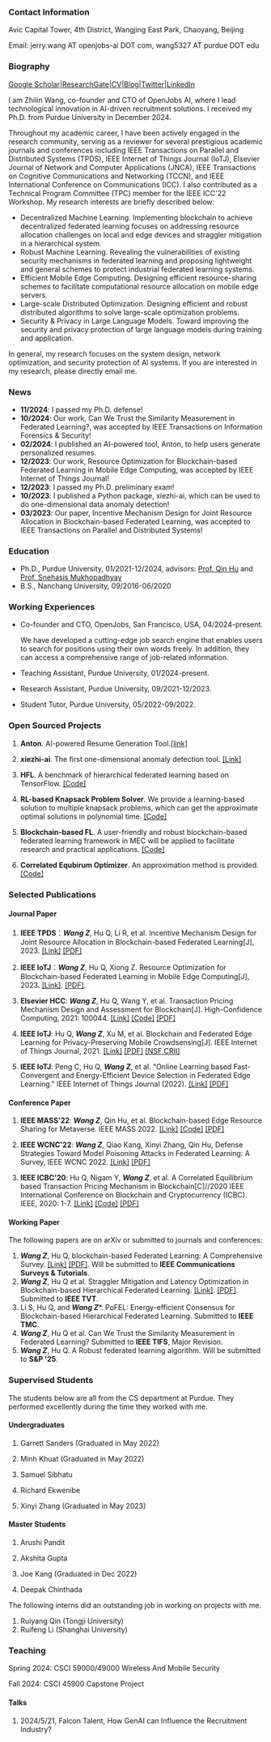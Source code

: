 ### Contact Information
Avic Capital Tower, 4th District, Wangjing East Park, Chaoyang, Beijing

Email: jerry.wang AT openjobs-ai DOT com, wang5327 AT purdue DOT edu



### Biography

[Google Scholar](https://scholar.google.com.hk/citations?user=-bmvpIcAAAAJ&hl=zh-CN&oi=sra)|[ResearchGate](https://www.researchgate.net/profile/Zhilin-Wang-11)|[CV](CV_Zhilin_1.pdf)|[Blog](https://medium.com/@hellojerrywong18)|[Twitter](https://twitter.com/zhilinwang97)|[LinkedIn](https://www.linkedin.com/in/zhilin-wang-ph-d-438618140/)


<!-- I built OpenJobs, the leading AI-powered job search engine. -->

I am Zhilin Wang, co-founder and CTO of OpenJobs AI, where I lead technological innovation in AI-driven recruitment solutions. I received my Ph.D. from Purdue University in December 2024. 

Throughout my academic career, I have been actively engaged in the research community, serving as a reviewer for several prestigious academic journals and conferences including IEEE Transactions on Parallel and Distributed Systems (TPDS), IEEE Internet of Things Journal (IoTJ), Elsevier Journal of Network and Computer Applications (JNCA), IEEE Transactions on Cognitive Communications and Networking (TCCN), and IEEE International Conference on Communications (ICC). I also contributed as a Technical Program Committee (TPC) member for the IEEE ICC'22 Workshop. My research interests are briefly described below:

- Decentralized Machine Learning. Implementing blockchain to achieve decentralized federated learning focuses on addressing resource allocation challenges on local and edge devices and straggler mitigation in a hierarchical system.
- Robust Machine Learning. Revealing the vulnerabilities of existing security mechanisms in federated learning and proposing lightweight and general schemes to protect industrial federated learning systems. 
- Efficient Mobile Edge Computing. Designing efficient resource-sharing schemes to facilitate computational resource allocation on mobile edge servers.
- Large-scale Distributed Optimization. Designing efficient and robust distributed algorithms to solve large-scale optimization problems.
- Security & Privacy in Large Language Models. Toward improving the security and privacy protection of large language models during training and application.

In general, my research focuses on the system design, network optimization, and security protection of AI systems. If you are interested in my research, please directly email me. 

### News
- **11/2024**: I passed my Ph.D. defense!
- **10/2024**: Our work, Can We Trust the Similarity Measurement in Federated Learning?, was accepted by IEEE Transactions on Information Forensics & Security!
- **02/2024**: I published an AI-powered tool, Anton, to help users generate personalized resumes.
- **12/2023**: Our work, Resource Optimization for Blockchain-based Federated Learning in Mobile Edge Computing, was accepted by IEEE Internet of Things Journal!
- **12/2023**: I passed my Ph.D. preliminary exam!
- **10/2023**: I published a Python package, xiezhi-ai, which can be used to do one-dimensional data anomaly detection!
- **03/2023**: Our paper, Incentive Mechanism Design for Joint Resource Allocation in Blockchain-based Federated Learning, was accepted to IEEE Transactions on Parallel and Distributed Systems!


### Education

- Ph.D., Purdue University, 01/2021-12/2024, advisors: [Prof. Qin Hu](https://cs.iupui.edu/~qinhu/?_gl=1*5xczlx*_ga*MTk3MTQ5NTQ4Ni4xNjYwMzg5NDUy*_ga_61CH0D2DQW*MTY3Nzg0MTM1MS4xOS4wLjE2Nzc4NDEzNTEuMC4wLjA.) and [Prof. Snehasis Mukhopadhyay](https://www.cs.purdue.edu/people/faculty/smukhop.html)
- B.S., Nanchang University, 09/2016-06/2020

### Working Experiences
- Co-founder and CTO, OpenJobs, San Francisco, USA, 04/2024-present.

  
  We have developed a cutting-edge job search engine that enables users to search for positions using their own words freely. In addition, they can access a comprehensive range of job-related information.

- Teaching Assistant, Purdue University, 01/2024-present.
- Research Assistant, Purdue University, 09/2021-12/2023.
- Student Tutor, Purdue University, 05/2022-09/2022.

### Open Sourced Projects

1. **Anton**. AI-powered Resume Generation Tool.[[link]](https://github.com/wzljerry/Anton)
1. **xiezhi-ai**. The first one-dimensional anomaly detection tool. [[Link]](https://pypi.org/project/xiezhi-ai/)

2. **HFL**. A benchmark of hierarchical federated learning based on TensorFlow. [[Code]](https://github.com/wzljerry/Hierarchical-Federated-Learning)

3. **RL-based Knapsack Problem Solver**. We provide a learning-based solution to multiple knapsack problems, which can get the approximate optimal solutions in polynomial time. [[Code]](https://github.com/wzljerry/Blockchain-based-Edge-Resource-Sharing-for-Metaverse)

4. **Blockchain-based FL**. A user-friendly and robust blockchain-based federated learning framework in MEC will be applied to facilitate research and practical applications. [[Code]](https://github.com/wzljerry/FBFL-A-Flexible-Blockchain-based-Federated-Learning-Framework-in-Mobile-Edge-Computing)

5. **Correlated Equbirum Optimizer**. An approximation method is provided. [[Code]](https://github.com/wzljerry/Correlated-Equilibrium-for-Blockchain-Transaction)


### Selected Publications



#### Journal Paper

1. **IEEE TPDS**：***Wang Z***, Hu Q, Li R, et al. Incentive Mechanism Design for Joint Resource Allocation in Blockchain-based Federated Learning[J], 2023. [[Link]](https://ieeexplore.ieee.org/document/10061576) [[PDF]](TPDS.pdf)
2. **IEEE IoTJ**：***Wang Z***,  Hu Q, Xiong Z. Resource Optimization for Blockchain-based Federated Learning in Mobile Edge Computing[J], 2023. [[Link]](https://arxiv.org/abs/2206.02243). [[PDF]](IoTJ.pdf).

3. **Elsevier HCC**:  ***Wang Z***, Hu Q, Wang Y, et al. Transaction Pricing Mechanism Design and Assessment for Blockchain[J]. High-Confidence Computing, 2021: 100044. [[Link]](https://www.sciencedirect.com/science/article/pii/S2667295221000349) [[Code]](https://github.com/wzljerry/Correlated-Equilibrium-for-Blockchain-Transaction) [[PDF]](HCC.pdf)

4. **IEEE IoTJ**:  Hu Q, ***Wang Z***, Xu M, et al. Blockchain and Federated Edge Learning for Privacy-Preserving Mobile Crowdsensing[J]. IEEE Internet of Things Journal, 2021. [[Link]](https://arxiv.org/abs/2110.08671) [[PDF]](FEL.pdf) [[NSF CRII]](https://nsf.gov/awardsearch/showAward?AWD_ID=2105004&HistoricalAwards=false)

5. **IEEE IoTJ**:  Peng C, Hu Q, ***Wang Z***, et al. "Online Learning based Fast-Convergent and Energy-Efficient Device Selection in Federated Edge Learning." IEEE Internet of Things Journal (2022). [[Link]](https://ieeexplore.ieee.org/abstract/document/9951138) [[PDF]](online.pdf)

#### Conference Paper

1. **IEEE MASS'22**:  ***Wang Z***, Qin Hu, et al. Blockchain-based  Edge Resource Sharing for Metaverse. IEEE MASS 2022. [[Link]](https://arxiv.org/abs/2208.05120) [[Code]](https://github.com/wzljerry/Blockchain-based-Edge-Resource-Sharing-for-Metaverse) [[PDF]](MASS.pdf)

2. **IEEE WCNC'22**:  ***Wang Z***, Qiao Kang, Xinyi Zhang, Qin Hu, Defense Strategies Toward Model Poisoning Attacks in Federated Learning: A Survey, IEEE WCNC 2022. [[Link]](https://arxiv.org/abs/2202.06414) [[PDF]](WCNC.pdf)

3. **IEEE ICBC'20**:  Hu Q, Nigam Y, ***Wang Z***, et al. A Correlated Equilibrium based Transaction Pricing Mechanism in Blockchain[C]//2020 IEEE International Conference on Blockchain and Cryptocurrency (ICBC). IEEE, 2020: 1-7. [[Link]](https://ieeexplore.ieee.org/abstract/document/9169475) [[Code]](https://github.com/wzljerry/Correlated-Equilibrium-for-Blockchain-Transaction) [[PDF]](ICBC.pdf)


#### Working Paper

The following papers are on arXiv or submitted to journals and conferences:

1. ***Wang Z***,  Hu Q, blockchain-based Federated Learning: A Comprehensive Survey. [[Link]](https://arxiv.org/abs/2110.02182) [[PDF]](BCFL_survey). Will be submitted to **IEEE Communications Surveys & Tutorials**.
2. ***Wang Z***,  Hu Q et al. Straggler Mitigation and Latency Optimization in Blockchain-based Hierarchical Federated Learning. [[Link]](https://arxiv.org/abs/2308.01296). [[PDF]](2308.01296.pdf). Submitted to **IEEE TVT**.
3. Li S, Hu Q, and ***Wang Z****. PoFEL: Energy-efficient Consensus for Blockchain-based Hierarchical Federated Learning. Submitted to **IEEE TMC**.
4. ***Wang Z***,  Hu Q et al. Can We Trust the Similarity Measurement in Federated Learning? Submitted to **IEEE TIFS**, Major Revision.
5. ***Wang Z***, Hu Q. A Robust federated learning algorithm.  Will be submitted to **S&P '25**.

### Supervised Students

The students below are all from the CS department at Purdue. They performed excellently during the time they worked with me.

#### Undergraduates
1. Garrett Sanders (Graduated in May 2022)

2. Minh Khuat (Graduated in May 2022)

2. Samuel Sibhatu

4. Richard Ekwenibe

5. Xinyi Zhang (Graduated in May 2023)

#### Master Students
1. Arushi Pandit

2. Akshita Gupta
   
3. Joe Kang (Graduated in Dec 2022)

5. Deepak Chinthada

The following interns did an outstanding job in working on projects with me.

1. Ruiyang Qin (Tongji University)
2. Ruifeng Li (Shanghai University)

### Teaching
Spring 2024: CSCI 59000/49000 Wireless And Mobile Security

Fall 2024: CSCI 45900 Capstone Project


#### Talks
1. 2024/5/21, Falcon Talent, How GenAI can Influence the Recruitment Industry?
